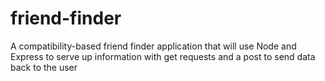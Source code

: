 # friend-finder
A compatibility-based friend finder application that will use Node and Express to serve up information with get requests and a post to send data back to the user

